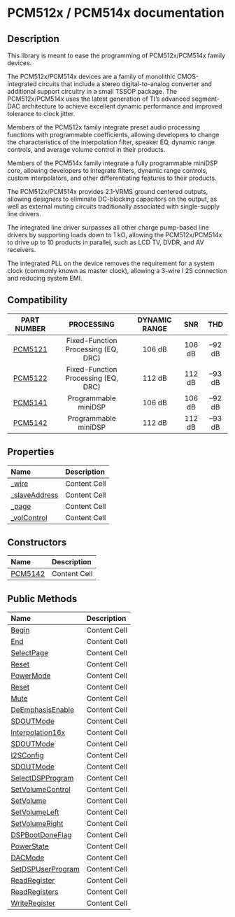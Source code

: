 # PCM512x / PCM514x documentation

## Description
This library is meant to ease the programming of PCM512x/PCM514x family devices.

The PCM512x/PCM514x devices are a family of monolithic CMOS-integrated circuits that include a stereo digital-to-analog converter and additional support circuitry in a small TSSOP package. The PCM512x/PCM514x uses the latest generation of TI’s advanced segment-DAC architecture to achieve excellent dynamic performance and improved tolerance to clock jitter.

Members of the PCM512x family integrate preset audio processing functions with programmable coefficients, allowing developers to change the characteristics of the interpolation filter, speaker EQ, dynamic range controls, and average volume control in their products.

Members of the PCM514x family integrate a fully programmable miniDSP core, allowing developers to integrate filters, dynamic range controls, custom interpolators, and other differentiating features to their products.

The PCM512x/PCM514x provides 2.1-VRMS ground centered outputs, allowing designers to eliminate DC-blocking capacitors on the output, as well as external muting circuits traditionally associated with single-supply line drivers.

The integrated line driver surpasses all other charge pump-based line drivers by supporting loads down to 1 kΩ, allowing the PCM512x/PCM514x to drive up to 10 products in parallel, such as LCD TV, DVDR, and AV receivers.

The integrated PLL on the device removes the requirement for a system clock (commonly known as master clock), allowing a 3-wire I
2S connection and reducing system EMI.

## Compatibility
| PART NUMBER | PROCESSING | DYNAMIC RANGE | SNR | THD |
|:---:|:---:|:---:|:---:|:---:|
| [PCM5121](http://www.ti.com/lit/ds/symlink/pcm5121.pdf)  | Fixed-Function Processing (EQ, DRC) | 106 dB | 106 dB | –92 dB |
| [PCM5122](http://www.ti.com/lit/ds/symlink/pcm5122.pdf)  | Fixed-Function Processing (EQ, DRC) | 112 dB | 112 dB | –93 dB |
| [PCM5141](http://www.ti.com/lit/ds/symlink/pcm5141.pdf)  | Programmable miniDSP | 106 dB | 106 dB | –92 dB |
| [PCM5142](http://www.ti.com/lit/ds/symlink/pcm5142.pdf)  | Programmable miniDSP | 112 dB | 112 dB | –93 dB |

## Properties
| Name | Description |
|:-------------|:------------------|
| [&#95;wire](wire)  | Content Cell  |
| [&#95;slaveAddress](slaveAddress.md)  | Content Cell  |
| [&#95;page](url)  | Content Cell  |
| [&#95;volControl](url)  | Content Cell  |

## Constructors
| Name | Description |
|:-------------|:------------------|
| [PCM5142](url)  | Content Cell |

## Public Methods
| Name | Description |
|:-------------|:------------------|
| [Begin](url)  | Content Cell |
| [End](url)  | Content Cell |
| [SelectPage](url)  | Content Cell |
| [Reset](url)  | Content Cell |
| [PowerMode](url)  | Content Cell |
| [Reset](url)  | Content Cell |
| [Mute](url)  | Content Cell |
| [DeEmphasisEnable](url)  | Content Cell |
| [SDOUTMode](url)  | Content Cell |
| [Interpolation16x](url)  | Content Cell |
| [SDOUTMode](url)  | Content Cell |
| [I2SConfig](url)  | Content Cell |
| [SDOUTMode](url)  | Content Cell |
| [SelectDSPProgram](url)  | Content Cell |
| [SetVolumeControl](url)  | Content Cell |
| [SetVolume](url)  | Content Cell |
| [SetVolumeLeft](url)  | Content Cell |
| [SetVolumeRight](url)  | Content Cell |
| [DSPBootDoneFlag](url)  | Content Cell |
| [PowerState](url)  | Content Cell |
| [DACMode](url)  | Content Cell |
| [SetDSPUserProgram](url)  | Content Cell |
| [ReadRegister](url)  | Content Cell |
| [ReadRegisters](url)  | Content Cell |
| [WriteRegister](url)  | Content Cell |
